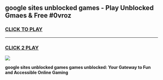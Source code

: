 
## google sites unblocked games - Play Unblocked Gmaes & Free #0vroz
<h3>
<a href="https://premium.freeplayer.one?title=google_sites_unblocked_games&ref=03M">CLICK TO PLAY</a></h3>
<hr>

<h3>
<a href="https://premium.freeplayer.one?title=google_sites_unblocked_games&ref=03M">CLICK 2 PLAY</a>
  
</h3>

<a href="https://premium.freeplayer.one?title=google_sites_unblocked_games&ref=03M"><img src="https://clearcache.store/games.png"></a>


**google sites unblocked games games unblocked: Your Gateway to Fun and Accessible Online Gaming**
